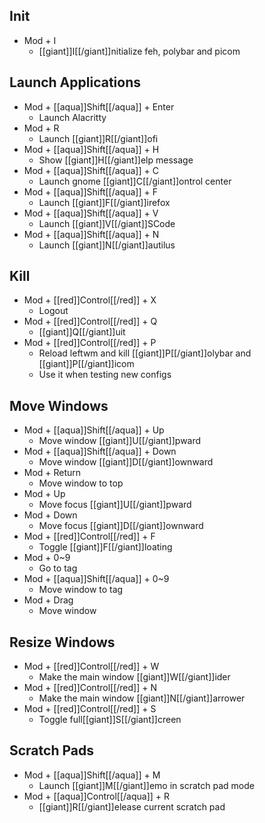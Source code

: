 ## Init

- Mod + I
  - [[giant]]I[[/giant]]nitialize feh, polybar and picom

## Launch Applications

- Mod + [[aqua]]Shift[[/aqua]] + Enter
  - Launch Alacritty
- Mod + R
  - Launch [[giant]]R[[/giant]]ofi
- Mod + [[aqua]]Shift[[/aqua]] + H
  - Show [[giant]]H[[/giant]]elp message
- Mod + [[aqua]]Shift[[/aqua]] + C
  - Launch gnome [[giant]]C[[/giant]]ontrol center
- Mod + [[aqua]]Shift[[/aqua]] + F
  - Launch [[giant]]F[[/giant]]irefox
- Mod + [[aqua]]Shift[[/aqua]] + V
  - Launch [[giant]]V[[/giant]]SCode
- Mod + [[aqua]]Shift[[/aqua]] + N
  - Launch [[giant]]N[[/giant]]autilus

## Kill

- Mod + [[red]]Control[[/red]] + X
  - Logout
- Mod + [[red]]Control[[/red]] + Q
  - [[giant]]Q[[/giant]]uit
- Mod + [[red]]Control[[/red]] + P
  - Reload leftwm and kill [[giant]]P[[/giant]]olybar and [[giant]]P[[/giant]]icom
  - Use it when testing new configs

## Move Windows

- Mod + [[aqua]]Shift[[/aqua]] + Up
  - Move window [[giant]]U[[/giant]]pward
- Mod + [[aqua]]Shift[[/aqua]] + Down
  - Move window [[giant]]D[[/giant]]ownward
- Mod + Return
  - Move window to top
- Mod + Up
  - Move focus [[giant]]U[[/giant]]pward
- Mod + Down
  - Move focus [[giant]]D[[/giant]]ownward
- Mod + [[red]]Control[[/red]] + F
  - Toggle [[giant]]F[[/giant]]loating
- Mod + 0~9
  - Go to tag
- Mod + [[aqua]]Shift[[/aqua]] + 0~9
  - Move window to tag
- Mod + Drag
  - Move window

## Resize Windows

- Mod + [[red]]Control[[/red]] + W
  - Make the main window [[giant]]W[[/giant]]ider
- Mod + [[red]]Control[[/red]] + N
  - Make the main window [[giant]]N[[/giant]]arrower
- Mod + [[red]]Control[[/red]] + S
  - Toggle full[[giant]]S[[/giant]]creen

## Scratch Pads

- Mod + [[aqua]]Shift[[/aqua]] + M
  - Launch [[giant]]M[[/giant]]emo in scratch pad mode
- Mod + [[aqua]]Control[[/aqua]] + R
  - [[giant]]R[[/giant]]elease current scratch pad
